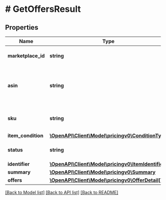 # # GetOffersResult

## Properties

Name | Type | Description | Notes
------------ | ------------- | ------------- | -------------
**marketplace_id** | **string** | A marketplace identifier. |
**asin** | **string** | The Amazon Standard Identification Number (ASIN) of the item. | [optional]
**sku** | **string** | The stock keeping unit (SKU) of the item. | [optional]
**item_condition** | [**\OpenAPI\Client\Model\pricingv0\ConditionType**](ConditionType.md) |  |
**status** | **string** | The status of the operation. |
**identifier** | [**\OpenAPI\Client\Model\pricingv0\ItemIdentifier**](ItemIdentifier.md) |  |
**summary** | [**\OpenAPI\Client\Model\pricingv0\Summary**](Summary.md) |  |
**offers** | [**\OpenAPI\Client\Model\pricingv0\OfferDetail[]**](OfferDetail.md) |  |

[[Back to Model list]](../../README.md#models) [[Back to API list]](../../README.md#endpoints) [[Back to README]](../../README.md)
